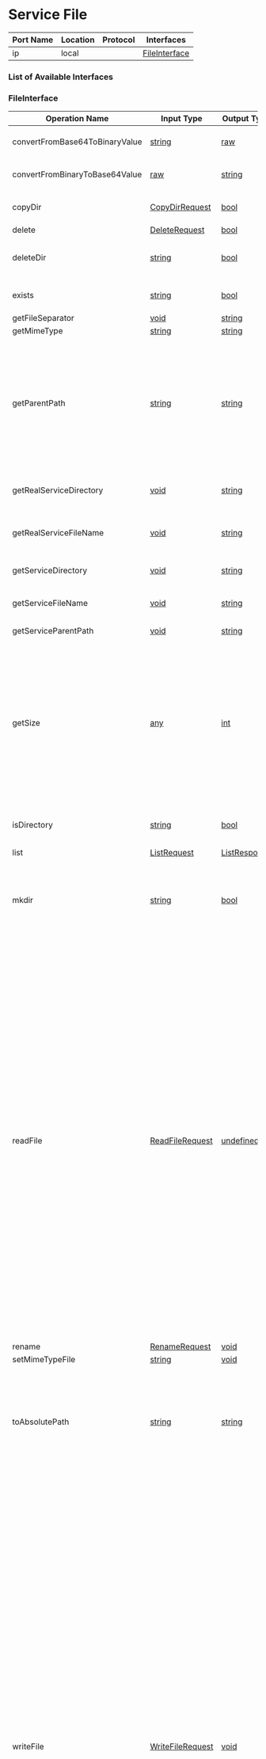 # Service File

| Port Name | Location | Protocol | Interfaces |
| --- | --- | --- | --- |
| ip | local | | <a href='#FileInterface'>FileInterface</a> |

### List of Available Interfaces

### FileInterface

| Operation Name | Input Type | Output Type | Faults | Description |
| --- | --- | --- | --- | --- |
| convertFromBase64ToBinaryValue | <a href="#string">string</a> | <a href='#raw'>raw</a> | <details><summary>IOException</summary><a href='#3#IOExceptionType'>3#IOExceptionType</a>)</details> |  deprecated, please use base64ToRaw@Converter()() from converter.iol  |
| convertFromBinaryToBase64Value | <a href="#raw">raw</a> | <a href='#string'>string</a> | - |  deprecated, please use rawToBase64@Converter()() from converter.iol  |
| copyDir | <a href="#CopyDirRequest">CopyDirRequest</a> | <a href='#bool'>bool</a> | <details><summary>FileNotFound</summary>undefined)</details><details><summary>IOException</summary>undefined)</details> | <br>	  it copies a source directory into a destination one<br>	 |
| delete | <a href="#DeleteRequest">DeleteRequest</a> | <a href='#bool'>bool</a> | <details><summary>IOException</summary><a href='#3#IOExceptionType'>3#IOExceptionType</a>)</details> |  |
| deleteDir | <a href="#string">string</a> | <a href='#bool'>bool</a> | <details><summary>IOException</summary><a href='#3#IOExceptionType'>3#IOExceptionType</a>)</details> | <br>	   it deletes a directory recursively removing all its contents<br>	 |
| exists | <a href="#string">string</a> | <a href='#bool'>bool</a> | - | <br>	 it tests if the specified file or directory exists or not.<br>	 |
| getFileSeparator | <a href="#void">void</a> | <a href='#string'>string</a> | - |  |
| getMimeType | <a href="#string">string</a> | <a href='#string'>string</a> | <details><summary>FileNotFound</summary><a href='#FileNotFoundType'>FileNotFoundType</a>)</details> |  |
| getParentPath | <a href="#string">string</a> | <a href='#string'>string</a> | <details><summary>InvalidPathException</summary><a href='#0#JavaExceptionType'>0#JavaExceptionType</a>)</details> | <br>	  Constructs the path to the parent directory.<br>	  Can be used to construct paths that does not exist so long as the path uses the system's filesystem path conventions.<br>	  Throws a InvalidPathException fault if input path is not a recognized system path or if the parent has no parent.<br>	  |
| getRealServiceDirectory | <a href="#void">void</a> | <a href='#string'>string</a> | <details><summary>IOException</summary><a href='#3#IOExceptionType'>3#IOExceptionType</a>)</details> |  Returns the real filesystem directory (following links) from which the service has been launched  |
| getRealServiceFileName | <a href="#void">void</a> | <a href='#string'>string</a> | <details><summary>IOException</summary><a href='#3#IOExceptionType'>3#IOExceptionType</a>)</details> |  Returns the name of the real file (following links) from which the service has been launched  |
| getServiceDirectory | <a href="#void">void</a> | <a href='#string'>string</a> | <details><summary>IOException</summary><a href='#3#IOExceptionType'>3#IOExceptionType</a>)</details> |  Returns the filesystem directory from which the service has been launched  |
| getServiceFileName | <a href="#void">void</a> | <a href='#string'>string</a> | - |  Returns the name of the file from which the service has been launched  |
| getServiceParentPath | <a href="#void">void</a> | <a href='#string'>string</a> | - |  Returns the parent path of the service  |
| getSize | <a href="#any">any</a> | <a href='#int'>int</a> | - | <br>	  The size of any basic type variable.<br>	  - raw: buffer size<br>	  - void: 0<br>	  - boolean: 1<br>	  - integer types: int 4, long 8<br>	  - double: 8<br>	  - string: size in the respective platform encoding, on ASCII and latin1<br>	    equal to the string's length, on Unicode (UTF-8 etc.) >= string's length<br>	  |
| isDirectory | <a href="#string">string</a> | <a href='#bool'>bool</a> | <details><summary>FileNotFound</summary><a href='#FileNotFoundType'>FileNotFoundType</a>)</details><details><summary>IOException</summary><a href='#3#IOExceptionType'>3#IOExceptionType</a>)</details> | <br>	  it returns if a filename is a directory or not. False if the file does not exist.<br>	 |
| list | <a href="#ListRequest">ListRequest</a> | <a href='#ListResponse'>ListResponse</a> | <details><summary>IOException</summary><a href='#3#IOExceptionType'>3#IOExceptionType</a>)</details> |  |
| mkdir | <a href="#string">string</a> | <a href='#bool'>bool</a> | - | <br>	<br>	 it creates the directory specified in the request root. Returns true if the directory has been<br>	 created with success, false otherwise<br>	 |
| readFile | <a href="#ReadFileRequest">ReadFileRequest</a> | <a href='#undefined'>undefined</a> | <details><summary>FileNotFound</summary><a href='#FileNotFoundType'>FileNotFoundType</a>)</details><details><summary>IOException</summary><a href='#3#IOExceptionType'>3#IOExceptionType</a>)</details> | <br>	  Reads some file's content into a Jolie structure<br>	 <br>	  Supported formats (ReadFileRequest.format):<br>	  - text (the default)<br>	  - base64 (same as binary but afterwards base64-encoded)<br>	  - binary<br>	  - xml<br>	  - xml_store (a type-annotated XML format)<br>	  - properties (Java properties file)<br>	  - json<br>	 <br>	  Child values: text, base64 and binary only populate the return's base value, the other formats fill in the child values as well.<br>	  - xml, xml_store: the XML root node will costitute a return's child value, the rest is filled in recursively<br>	  - properties: each property is represented by a child value<br>	  - json: each attribute corresponds to a child value, the default values (attribute "$" or singular value) are saved as the base values, nested arrays get mapped with the "_" helper childs (e.g. a[i][j] -> a._[i]._[j]), the rest is filled in recursively<br>	  |
| rename | <a href="#RenameRequest">RenameRequest</a> | <a href='#void'>void</a> | <details><summary>IOException</summary><a href='#3#IOExceptionType'>3#IOExceptionType</a>)</details> |  |
| setMimeTypeFile | <a href="#string">string</a> | <a href='#void'>void</a> | <details><summary>IOException</summary><a href='#3#IOExceptionType'>3#IOExceptionType</a>)</details> |  |
| toAbsolutePath | <a href="#string">string</a> | <a href='#string'>string</a> | <details><summary>InvalidPathException</summary><a href='#0#JavaExceptionType'>0#JavaExceptionType</a>)</details> | <br>	  Constructs an absolute path to the target file or directory.<br>	  Can be used to construct an absolute path for new files that does not exist yet.<br>	  Throws a InvalidPathException fault if input is a relative path is not system recognized path.<br>	  |
| writeFile | <a href="#WriteFileRequest">WriteFileRequest</a> | <a href='#void'>void</a> | <details><summary>FileNotFound</summary><a href='#FileNotFoundType'>FileNotFoundType</a>)</details><details><summary>IOException</summary><a href='#3#IOExceptionType'>3#IOExceptionType</a>)</details> | <br>	  Writes a Jolie structure out to an external file<br>	 <br>	  Supported formats (WriteFileRequest.format):<br>	  - text (the default if base value not of type raw)<br>	  - binary (the default if base value of type raw)<br>	  - xml<br>	  - xml_store (a type-annotated XML format)<br>	  - json<br>	 <br>	 <br>	  Child values: text and binary only consider the content's (WriteFileRequest.content) base value, the other formats look at the child values as well.<br>	  - xml, xml_store: the XML root node will costitute the content's only child value, the rest gets read out recursively<br>	  - json: each child value corresponds to an attribute, the base values are saved as the default values (attribute "$" or singular value), the "_" helper childs disappear (e.g. a._[i]._[j] -> a[i][j]), the rest gets read out recursively<br>	 <br>	 	when format is xml and a schema is defined, the resulting xml follows the schema constraints.<br>	   Use "@NameSpace" in order to enable root element identification in the schema by specifing the namespace of the root.<br>	   Use "@Prefix" for forcing a prefix in an element.<br>	   Use "@ForceAttribute" for forcing an attribute in an element even if it is not defined in the corresponding schema<br>	  |


### Types

<details>
<summary><span id="CopyDirRequest">CopyDirRequest: &#10;from: the source directory to copy&#10;to: the target directory to copy into&#10;
</span>
</summary>

##### Type Declaration
<pre>
void &#123;
&nbsp;&nbsp;from[1,1]: string // 
&nbsp;&nbsp;to[1,1]: string // 
&#125;
</pre>
</details>
<details>
<summary><span id="DeleteRequest">DeleteRequest: 
</span>
</summary>

##### Type Declaration
<pre>
string &#123;
&nbsp;&nbsp;isRegex[0,1]: int // 
&#125;
</pre>
</details>
<details>
<summary><span id="FileNotFoundType">FileNotFoundType: 
</span>
</summary>

##### Type Declaration
<pre>
<a href='#WeakJavaExceptionType'>WeakJavaExceptionType</a>
</pre>
</details>
<details>
<summary><span id="IOExceptionType">IOExceptionType: 
</span>
</summary>

##### Type Declaration
<pre>
<a href='#JavaExceptionType'>JavaExceptionType</a>
</pre>
</details>
<details>
<summary><span id="IOExceptionType">IOExceptionType: 
</span>
</summary>

##### Type Declaration
<pre>
<a href='#IOExceptionType'>IOExceptionType</a>
</pre>
</details>
<details>
<summary><span id="JavaExceptionType">JavaExceptionType: 
</span>
</summary>

##### Type Declaration
<pre>
string &#123;
&nbsp;&nbsp;stackTrace[1,1]: string // 
&#125;
</pre>
</details>
<details>
<summary><span id="JavaExceptionType">JavaExceptionType: 
</span>
</summary>

##### Type Declaration
<pre>
<a href='#JavaExceptionType'>JavaExceptionType</a>
</pre>
</details>
<details>
<summary><span id="ListRequest">ListRequest: 
</span>
</summary>

##### Type Declaration
<pre>
void &#123;
&nbsp;&nbsp;regex[0,1]: string // 
&nbsp;&nbsp;dirsOnly[0,1]: bool // 
&nbsp;&nbsp;directory[1,1]: string // 
&nbsp;&nbsp;recursive[0,1]: bool // 
&nbsp;&nbsp;order[0,1]: void &#123;
&nbsp;&nbsp;&nbsp;&nbsp;byname[0,1]: bool // 
&nbsp;&nbsp;&#125; // 
&nbsp;&nbsp;info[0,1]: bool // 
&#125;
</pre>
</details>
<details>
<summary><span id="ListResponse">ListResponse: 
</span>
</summary>

##### Type Declaration
<pre>
void &#123;
&nbsp;&nbsp;result[0,1]: string &#123;
&nbsp;&nbsp;&nbsp;&nbsp;info[0,1]: void &#123;
&nbsp;&nbsp;&nbsp;&nbsp;&nbsp;&nbsp;size[1,1]: long // 
&nbsp;&nbsp;&nbsp;&nbsp;&nbsp;&nbsp;absolutePath[1,1]: string // 
&nbsp;&nbsp;&nbsp;&nbsp;&nbsp;&nbsp;lastModified[1,1]: long // 
&nbsp;&nbsp;&nbsp;&nbsp;&nbsp;&nbsp;isDirectory[1,1]: bool // 
&nbsp;&nbsp;&nbsp;&nbsp;&nbsp;&nbsp;isHidden[1,1]: bool // 
&nbsp;&nbsp;&nbsp;&nbsp;&#125; // 
&nbsp;&nbsp;&#125; // 
&#125;
</pre>
</details>
<details>
<summary><span id="ReadFileRequest">ReadFileRequest: 
</span>
</summary>

##### Type Declaration
<pre>
void &#123;
&nbsp;&nbsp;filename[1,1]: string // 
&nbsp;&nbsp;format[0,1]: string &#123;
&nbsp;&nbsp;&nbsp;&nbsp;skipMixedText[0,1]: bool // 
&nbsp;&nbsp;&nbsp;&nbsp;charset[0,1]: string // 
&nbsp;&nbsp;&nbsp;&nbsp;stream[0,1]: bool //  if format is "yaml" and this is true, the file is read as a stream of multiple YAML documents which will be returned as a "documents" array in the response
&nbsp;&nbsp;&#125; // 
&#125;
</pre>
</details>
<details>
<summary><span id="RenameRequest">RenameRequest: 
</span>
</summary>

##### Type Declaration
<pre>
void &#123;
&nbsp;&nbsp;filename[1,1]: string // 
&nbsp;&nbsp;to[1,1]: string // 
&#125;
</pre>
</details>
<details>
<summary><span id="WeakJavaExceptionType">WeakJavaExceptionType: 
</span>
</summary>

##### Type Declaration
<pre>
any &#123;
&nbsp;&nbsp;stackTrace[0,1]: string // 
&#125;
</pre>
</details>
<details>
<summary><span id="WriteFileRequest">WriteFileRequest: 
</span>
</summary>

##### Type Declaration
<pre>
void &#123;
&nbsp;&nbsp;filename[1,1]: string // 
&nbsp;&nbsp;format[0,1]: string &#123;
&nbsp;&nbsp;&nbsp;&nbsp;schema[0,1]: string // 
&nbsp;&nbsp;&nbsp;&nbsp;indent[0,1]: bool // 
&nbsp;&nbsp;&nbsp;&nbsp;doctype_system[0,1]: string // 
&nbsp;&nbsp;&nbsp;&nbsp;encoding[0,1]: string // 
&nbsp;&nbsp;&#125; // 
&nbsp;&nbsp;content[1,1]: undefined // 
&nbsp;&nbsp;append[0,1]: int // 
&#125;
</pre>
</details>
